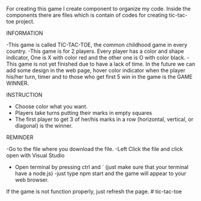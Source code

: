 For creating this game I create component to organize my code. Inside the components there are files which is contain of codes for creating tic-tac-toe project.

INFORMATION

-This game is called TIC-TAC-TOE, the common childhood game in every country.
-This game is for 2 players. Every player has a color and shape indicator, One is X with color red and the other one is O with color black.
-This game is not yet finished due to have a lack of time. In the future we can add some design in the web page, hover color indicator when the player his/her turn, timer and to those who get first 5 win in the game is the GAME WINNER.

INSTRUCTION

- Choose color what you want.
- Players take turns putting their marks in empty squares
- The first player to get 3 of her/his marks in a row (horizontal, vertical, or diagonal) is the winner.

REMINDER

-Go to the file where you download the file.
-Left Click the file and click open with Visual Studio

- Open terminal by pressing ctrl and ` (just make sure that your terminal have a node.js)
  -just type npm start and the game will appear to your web browser.

If the game is not function properly, just refresh the page.
#   t i c - t a c - t o e  
 